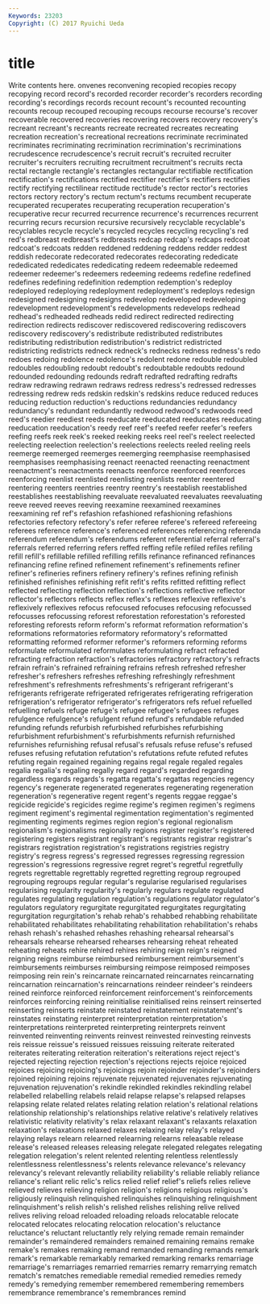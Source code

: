 ```yaml
---
Keywords: 23203 
Copyright: (C) 2017 Ryuichi Ueda
---
```


# title

Write contents here.
onvenes reconvening recopied recopies recopy recopying record record's recorded
recorder recorder's recorders recording recording's recordings records recount recount's recounted
recounting recounts recoup recouped recouping recoups recourse recourse's recover recoverable
recovered recoveries recovering recovers recovery recovery's recreant recreant's recreants recreate
recreated recreates recreating recreation recreation's recreational recreations recriminate recriminated recriminates
recriminating recrimination recrimination's recriminations recrudescence recrudescence's recruit recruit's recruited recruiter
recruiter's recruiters recruiting recruitment recruitment's recruits recta rectal rectangle rectangle's
rectangles rectangular rectifiable rectification rectification's rectifications rectified rectifier rectifier's rectifiers
rectifies rectify rectifying rectilinear rectitude rectitude's rector rector's rectories rectors
rectory rectory's rectum rectum's rectums recumbent recuperate recuperated recuperates recuperating
recuperation recuperation's recuperative recur recurred recurrence recurrence's recurrences recurrent recurring
recurs recursion recursive recursively recyclable recyclable's recyclables recycle recycle's recycled
recycles recycling recycling's red red's redbreast redbreast's redbreasts redcap redcap's
redcaps redcoat redcoat's redcoats redden reddened reddening reddens redder reddest
reddish redecorate redecorated redecorates redecorating rededicate rededicated rededicates rededicating redeem
redeemable redeemed redeemer redeemer's redeemers redeeming redeems redefine redefined redefines
redefining redefinition redemption redemption's redeploy redeployed redeploying redeployment redeployment's redeploys
redesign redesigned redesigning redesigns redevelop redeveloped redeveloping redevelopment redevelopment's redevelopments
redevelops redhead redhead's redheaded redheads redid redirect redirected redirecting redirection
redirects rediscover rediscovered rediscovering rediscovers rediscovery rediscovery's redistribute redistributed redistributes
redistributing redistribution redistribution's redistrict redistricted redistricting redistricts redneck redneck's rednecks
redness redness's redo redoes redoing redolence redolence's redolent redone redouble
redoubled redoubles redoubling redoubt redoubt's redoubtable redoubts redound redounded redounding
redounds redraft redrafted redrafting redrafts redraw redrawing redrawn redraws redress
redress's redressed redresses redressing redrew reds redskin redskin's redskins reduce
reduced reduces reducing reduction reduction's reductions redundancies redundancy redundancy's redundant
redundantly redwood redwood's redwoods reed reed's reedier reediest reeds reeducate
reeducated reeducates reeducating reeducation reeducation's reedy reef reef's reefed reefer
reefer's reefers reefing reefs reek reek's reeked reeking reeks reel
reel's reelect reelected reelecting reelection reelection's reelections reelects reeled reeling
reels reemerge reemerged reemerges reemerging reemphasise reemphasised reemphasises reemphasising reenact
reenacted reenacting reenactment reenactment's reenactments reenacts reenforce reenforced reenforces reenforcing
reenlist reenlisted reenlisting reenlists reenter reentered reentering reenters reentries reentry
reentry's reestablish reestablished reestablishes reestablishing reevaluate reevaluated reevaluates reevaluating reeve
reeved reeves reeving reexamine reexamined reexamines reexamining ref ref's refashion
refashioned refashioning refashions refectories refectory refectory's refer referee referee's refereed
refereeing referees reference reference's referenced references referencing referenda referendum referendum's
referendums referent referential referral referral's referrals referred referring refers reffed
reffing refile refiled refiles refiling refill refill's refillable refilled refilling
refills refinance refinanced refinances refinancing refine refined refinement refinement's refinements
refiner refiner's refineries refiners refinery refinery's refines refining refinish refinished
refinishes refinishing refit refit's refits refitted refitting reflect reflected reflecting
reflection reflection's reflections reflective reflector reflector's reflectors reflects reflex reflex's
reflexes reflexive reflexive's reflexively reflexives refocus refocused refocuses refocusing refocussed
refocusses refocussing reforest reforestation reforestation's reforested reforesting reforests reform reform's
reformat reformation reformation's reformations reformatories reformatory reformatory's reformatted reformatting reformed
reformer reformer's reformers reforming reforms reformulate reformulated reformulates reformulating refract
refracted refracting refraction refraction's refractories refractory refractory's refracts refrain refrain's
refrained refraining refrains refresh refreshed refresher refresher's refreshers refreshes refreshing
refreshingly refreshment refreshment's refreshments refreshments's refrigerant refrigerant's refrigerants refrigerate refrigerated
refrigerates refrigerating refrigeration refrigeration's refrigerator refrigerator's refrigerators refs refuel refuelled
refuelling refuels refuge refuge's refugee refugee's refugees refuges refulgence refulgence's
refulgent refund refund's refundable refunded refunding refunds refurbish refurbished refurbishes
refurbishing refurbishment refurbishment's refurbishments refurnish refurnished refurnishes refurnishing refusal refusal's
refusals refuse refuse's refused refuses refusing refutation refutation's refutations refute
refuted refutes refuting regain regained regaining regains regal regale regaled
regales regalia regalia's regaling regally regard regard's regarded regarding regardless
regards regards's regatta regatta's regattas regencies regency regency's regenerate regenerated
regenerates regenerating regeneration regeneration's regenerative regent regent's regents reggae reggae's
regicide regicide's regicides regime regime's regimen regimen's regimens regiment regiment's
regimental regimentation regimentation's regimented regimenting regiments regimes region region's regional
regionalism regionalism's regionalisms regionally regions register register's registered registering registers
registrant registrant's registrants registrar registrar's registrars registration registration's registrations registries
registry registry's regress regress's regressed regresses regressing regression regression's regressions
regressive regret regret's regretful regretfully regrets regrettable regrettably regretted regretting
regroup regrouped regrouping regroups regular regular's regularise regularised regularises regularising
regularity regularity's regularly regulars regulate regulated regulates regulating regulation regulation's
regulations regulator regulator's regulators regulatory regurgitate regurgitated regurgitates regurgitating regurgitation
regurgitation's rehab rehab's rehabbed rehabbing rehabilitate rehabilitated rehabilitates rehabilitating rehabilitation
rehabilitation's rehabs rehash rehash's rehashed rehashes rehashing rehearsal rehearsal's rehearsals
rehearse rehearsed rehearses rehearsing reheat reheated reheating reheats rehire rehired
rehires rehiring reign reign's reigned reigning reigns reimburse reimbursed reimbursement
reimbursement's reimbursements reimburses reimbursing reimpose reimposed reimposes reimposing rein rein's
reincarnate reincarnated reincarnates reincarnating reincarnation reincarnation's reincarnations reindeer reindeer's reindeers
reined reinforce reinforced reinforcement reinforcement's reinforcements reinforces reinforcing reining reinitialise
reinitialised reins reinsert reinserted reinserting reinserts reinstate reinstated reinstatement reinstatement's
reinstates reinstating reinterpret reinterpretation reinterpretation's reinterpretations reinterpreted reinterpreting reinterprets reinvent
reinvented reinventing reinvents reinvest reinvested reinvesting reinvests reis reissue reissue's
reissued reissues reissuing reiterate reiterated reiterates reiterating reiteration reiteration's reiterations
reject reject's rejected rejecting rejection rejection's rejections rejects rejoice rejoiced
rejoices rejoicing rejoicing's rejoicings rejoin rejoinder rejoinder's rejoinders rejoined rejoining
rejoins rejuvenate rejuvenated rejuvenates rejuvenating rejuvenation rejuvenation's rekindle rekindled rekindles
rekindling relabel relabelled relabelling relabels relaid relapse relapse's relapsed relapses
relapsing relate related relates relating relation relation's relational relations relationship
relationship's relationships relative relative's relatively relatives relativistic relativity relativity's relax
relaxant relaxant's relaxants relaxation relaxation's relaxations relaxed relaxes relaxing relay
relay's relayed relaying relays relearn relearned relearning relearns releasable release
release's released releases releasing relegate relegated relegates relegating relegation relegation's
relent relented relenting relentless relentlessly relentlessness relentlessness's relents relevance relevance's
relevancy relevancy's relevant relevantly reliability reliability's reliable reliably reliance reliance's
reliant relic relic's relics relied relief relief's reliefs relies relieve
relieved relieves relieving religion religion's religions religious religious's religiously relinquish
relinquished relinquishes relinquishing relinquishment relinquishment's relish relish's relished relishes relishing
relive relived relives reliving reload reloaded reloading reloads relocatable relocate
relocated relocates relocating relocation relocation's reluctance reluctance's reluctant reluctantly rely
relying remade remain remainder remainder's remaindered remainders remained remaining remains
remake remake's remakes remaking remand remanded remanding remands remark remark's
remarkable remarkably remarked remarking remarks remarriage remarriage's remarriages remarried remarries
remarry remarrying rematch rematch's rematches remediable remedial remedied remedies remedy
remedy's remedying remember remembered remembering remembers remembrance remembrance's remembrances remind

